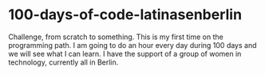 # 100-days-of-code-latinasenberlin
Challenge, from scratch to something. This is my first time on the programming path. I am going to do an hour every day during 100 days and we will see what I can learn. I have the support of a group of women in technology, currently all in Berlin.
